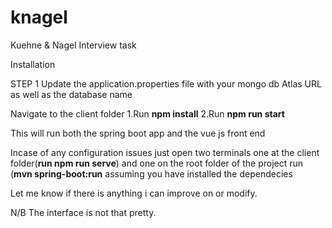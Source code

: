 # knagel
Kuehne &amp; Nagel Interview task

Installation

STEP 1
Update the application.properties file with your mongo db Atlas URL as well as the database name

Navigate to the client folder 
1.Run **npm install**
2.Run **npm run start**



This will run both the spring boot app and the vue js front end

Incase of any configuration issues just open two terminals one at the client folder(**run npm run serve**) and one on the root folder of the project run (**mvn spring-boot:run** assuming you have installed the dependecies

Let me know if there is anything i can improve on or modify.

N/B The interface is not that pretty.
